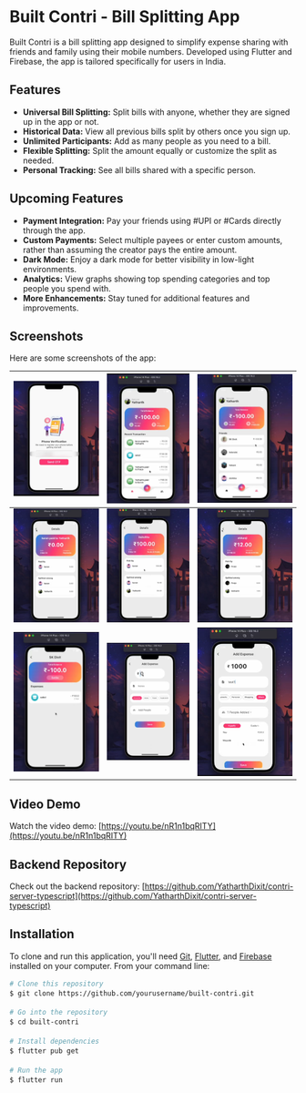 # Built Contri - Bill Splitting App

Built Contri is a bill splitting app designed to simplify expense sharing with friends and family using their mobile numbers. Developed using Flutter and Firebase, the app is tailored specifically for users in India.

## Features

- **Universal Bill Splitting:** Split bills with anyone, whether they are signed up in the app or not.
- **Historical Data:** View all previous bills split by others once you sign up.
- **Unlimited Participants:** Add as many people as you need to a bill.
- **Flexible Splitting:** Split the amount equally or customize the split as needed.
- **Personal Tracking:** See all bills shared with a specific person.

## Upcoming Features

- **Payment Integration:** Pay your friends using #UPI or #Cards directly through the app.
- **Custom Payments:** Select multiple payees or enter custom amounts, rather than assuming the creator pays the entire amount.
- **Dark Mode:** Enjoy a dark mode for better visibility in low-light environments.
- **Analytics:** View graphs showing top spending categories and top people you spend with.
- **More Enhancements:** Stay tuned for additional features and improvements.

## Screenshots

Here are some screenshots of the app:

| ![Screenshot 1](https://github.com/YatharthDixit/contri-new/blob/main/Screenshots/1.png) | ![Screenshot 2](https://github.com/YatharthDixit/contri-new/blob/main/Screenshots/2.png) | ![Screenshot 3](https://github.com/YatharthDixit/contri-new/blob/main/Screenshots/3.png) |
| ---------------------------------------------------------------------------------------- | ---------------------------------------------------------------------------------------- | ---------------------------------------------------------------------------------------- |
| ![Screenshot 4](https://github.com/YatharthDixit/contri-new/blob/main/Screenshots/4.png) | ![Screenshot 5](https://github.com/YatharthDixit/contri-new/blob/main/Screenshots/5.png) | ![Screenshot 6](https://github.com/YatharthDixit/contri-new/blob/main/Screenshots/6.png) |
| ![Screenshot 7](https://github.com/YatharthDixit/contri-new/blob/main/Screenshots/7.png) | ![Screenshot 8](https://github.com/YatharthDixit/contri-new/blob/main/Screenshots/8.png) | ![Screenshot 9](https://github.com/YatharthDixit/contri-new/blob/main/Screenshots/9.png) |

## Video Demo

Watch the video demo: [https://youtu.be/nR1n1bqRITY](https://youtu.be/nR1n1bqRITY)

## Backend Repository

Check out the backend repository: [https://github.com/YatharthDixit/contri-server-typescript](https://github.com/YatharthDixit/contri-server-typescript)

## Installation

To clone and run this application, you'll need [Git](https://git-scm.com), [Flutter](https://flutter.dev), and [Firebase](https://firebase.google.com) installed on your computer. From your command line:

```bash
# Clone this repository
$ git clone https://github.com/yourusername/built-contri.git

# Go into the repository
$ cd built-contri

# Install dependencies
$ flutter pub get

# Run the app
$ flutter run
```
